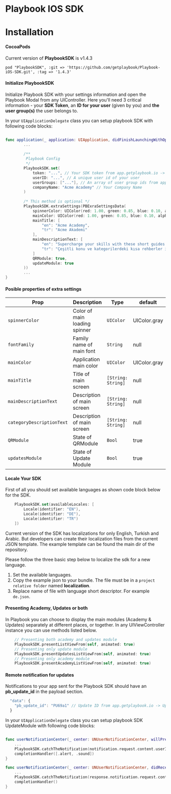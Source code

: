 # Playbook IOS SDK

# Installation

#### CocoaPods

Current version of **PlaybookSDK** is v1.4.3
```
pod "PlaybookSDK", :git => 'https://github.com/getplaybook/Playbook-iOS-SDK.git', :tag => '1.4.3'
```

#### Initialize PlaybookSDK

Initialize Playbook SDK with your settings information and open the Playbook Modal from any UIController. Here you'll need 3 critical information - your **SDK Token**, an **ID for your user** (given by you) and **the user group(s)** the user belongs to. 

In your `UIApplicationDelegate` class you can setup playbook SDK with following code blocks:

```swift

func application(_ application: UIApplication, didFinishLaunchingWithOptions launchOptions: [UIApplication.LaunchOptionsKey: Any]?) -> Bool {
        ...
        
        /**
         Playbook Config
         */
        PlaybookSDK.set(
            token: "...", // Your SDK token from app.getplaybook.io -> Settings -> App Settings
            userID: "...", // A unique user id of your user
            userGroups: ["..."], // An array of user group ids from app.getplaybook.io -> User Groups -> External ID, External ID = 1 is for the Everyone User group
            companyName: "Acme Academy" // Your Company Name
        )
        
        /* This method is optional */
        PlaybookSDK.extraSettings(PBExraSettingsData(
            spinnerColor: UIColor(red: 1.00, green: 0.85, blue: 0.10, alpha: 1.00),
            mainColor: UIColor(red: 1.00, green: 0.85, blue: 0.10, alpha: 1.00),
            mainTitle: [
                "en": "Acme Academy",
                "tr": "Acme Akademi"
            ],
            mainDescriptionText: [
                "en": "Supercharge your skills with these short guides in various categories.",
                "tr": "Çeşitli konu ve kategorilerdeki kısa rehberler ile kendini geliştir."
            ]
            QRModule: true, 
            updateModule: true
        ))
        ...
}
```

#### Posible properties of extra settings
Prop | Description | Type | default
------ | ------ | ------ | ------
`spinnerColor` | Color of main loading spinner  | `UIColor` | UIColor.gray
`fontFamily` | Family name of main font | `String` | null
`mainColor` | Application main color | `UIColor` | UIColor.gray
`mainTitle` | Title of main screen | `[String: String]` | null
`mainDescriptionText` | Description of main screen | `[String: String]` | null
`categoryDescriptionText` | Description of main screen | `[String: String]` | null
`QRModule` | State of QRModule | `Bool` | true
`updatesModule` | State of Update Module | `Bool` | true

#### Locale Your SDK

First of all you should set available languages as shown code block below for the SDK.

```swift
    PlaybookSDK.set(availableLocales: [
        Locale(identifier: "EN"),
        Locale(identifier: "DE"),
        Locale(identifier: "TR")
    ])
```

Current version of the SDK has localizations for only English, Turkish and Arabic. But developers can create their localization files from the current JSON template. The example template can be found the main dir of the repository.

Please follow the three basic step below to localize the sdk for a new language.

1. Set the available languages.
2. Copy the example json to your bundle. The file must be in a `project relative folder` named **localization**.
3. Replace name of file with language short descriptor. For example `de.json`.

#### Presenting Academy, Updates or both

In Playbook you can choose to display the main modules (Academy & Updates) separately at different places, or together. In any UIViewController instance you can use methods listed below.

```swift
    // Presenting both academy and updates module
    PlaybookSDK.presentListViewFrom(self, animated: true)
    // Presenting only update module
    PlaybookSDK.presentUpdatesListViewFrom(self, animated: true)
    // Presenting only academy module
    PlaybookSDK.presentAcademyListViewFrom(self, animated: true)
```

#### Remote notification for updates

Notifications to your app sent for the Playbook SDK should have an **pb_update_id** in the payload section.
```javascript
  "data": {
    "pb_update_id": "PU69a1" // Update ID from app.getplaybook.io -> Updates -> Campaign ID
  }
```

In your `UIApplicationDelegate` class you can setup playbook SDK UpdateModule with following code blocks:

```swift

func userNotificationCenter(_ center: UNUserNotificationCenter, willPresent notification: UNNotification, withCompletionHandler completionHandler: @escaping (UNNotificationPresentationOptions) -> Void) {
    ...
    PlaybookSDK.catchTheNotification(notification.request.content.userInfo)
    completionHandler([.alert, .sound])
}

func userNotificationCenter(_ center: UNUserNotificationCenter, didReceive response: UNNotificationResponse, withCompletionHandler completionHandler: @escaping () -> Void) {
    ...
    PlaybookSDK.catchTheNotification(response.notification.request.content.userInfo, andOpen: true)
    completionHandler()
}
```
